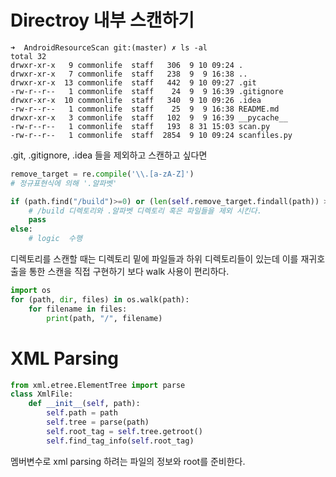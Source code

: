 # Directroy 내부 스캔하기
```
➜  AndroidResourceScan git:(master) ✗ ls -al
total 32
drwxr-xr-x   9 commonlife  staff   306  9 10 09:24 .
drwxr-xr-x   7 commonlife  staff   238  9  9 16:38 ..
drwxr-xr-x  13 commonlife  staff   442  9 10 09:27 .git
-rw-r--r--   1 commonlife  staff    24  9  9 16:39 .gitignore
drwxr-xr-x  10 commonlife  staff   340  9 10 09:26 .idea
-rw-r--r--   1 commonlife  staff    25  9  9 16:38 README.md
drwxr-xr-x   3 commonlife  staff   102  9  9 16:39 __pycache__
-rw-r--r--   1 commonlife  staff   193  8 31 15:03 scan.py
-rw-r--r--   1 commonlife  staff  2854  9 10 09:24 scanfiles.py
```

.git, .gitignore, .idea 들을 제외하고 스캔하고 싶다면

```python
remove_target = re.compile('\\.[a-zA-Z]')
# 정규표현식에 의해 '.알파벳'

if (path.find("/build")>=0) or (len(self.remove_target.findall(path)) > 0):
    # /build 디렉토리와 .알파벳 디렉토리 혹은 파일들을 제외 시킨다.
    pass
else:
    # logic  수행
```

디렉토리를 스캔할 때는 디렉토리 밑에 파일들과 하위 디렉토리들이 있는데 이를 재귀호출을 통한 스캔을 직접 구현하기 보다 walk 사용이 편리하다.

```python
import os
for (path, dir, files) in os.walk(path):
    for filename in files:
        print(path, "/", filename)    
```

# XML Parsing
```python
from xml.etree.ElementTree import parse
class XmlFile:
    def __init__(self, path):
        self.path = path
        self.tree = parse(path)
        self.root_tag = self.tree.getroot()
        self.find_tag_info(self.root_tag)
```
멤버변수로 xml parsing 하려는 파일의 정보와 root를 준비한다.
